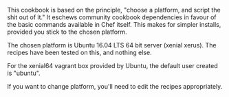 This cookbook is based on the principle, "choose a platform, and script the shit
out of it." It eschews community cookbook dependencies in favour of the basic
commands available in Chef itself. This makes for simpler installs, provided
you stick to the chosen platform.

The chosen platform is Ubuntu 16.04 LTS 64 bit server (xenial xerus). The recipes
have been tested on this, and nothing else.

For the xenial64 vagrant box provided by Ubuntu, the default user created is "ubuntu".

If you want to change platform, you'll need to edit the recipes appropriately.
